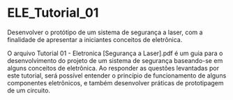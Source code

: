 # ELE_Tutorial_01
Desenvolver o protótipo de um sistema de segurança a laser, com a finalidade de apresentar a iniciantes conceitos de eletrônica.

O arquivo Tutorial 01 - Eletronica [Segurança a Laser].pdf é um guia para o desenvolvimento do projeto de um sistema de segurança baseando-se em alguns conceitos de eletrônica. Ao responder as questões levantadas por este tutorial, será possível entender o princípio de funcionamento de alguns componentes eletrõnicos, e também desenvolver práticas de prototipagem de um circuito.
